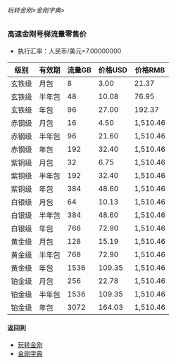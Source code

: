 ###### 玩转金刚>金刚字典>
### 高速金刚号梯流量零售价

- 执行汇率：人民币/美元=7.00000000

|级别|有效期|流量GB|价格USD|价格RMB|
|------| ------| ------| ------|------| 
| 玄铁级 |月包|8|3.00|21.37|
| 玄铁级 |半年包|48|10.08|76.95|
| 玄铁级 |年包|96|27.00|192.37|
| 赤钢级 |月包|16|4.50|1,510.46|
| 赤钢级 |半年包|96|21.60|1,510.46|
| 赤钢级 |年包|192|32.40|1,510.46|
| 紫铜级 |月包|32|6.75|1,510.46|
| 紫铜级 |半年包|192|32.40|1,510.46|
| 紫铜级 |年包|384|48.60|1,510.46|
| 白银级 |月包|64|10.13|1,510.46|
| 白银级 |半年包|384|48.60|1,510.46|
| 白银级 |年包|768|72.90|1,510.46|
| 黄金级 |月包|128|15.19|1,510.46|
| 黄金级 |半年包|768|72.90|1,510.46|
| 黄金级 |年包|1536|109.35|1,510.46|
| 铂金级 |月包|256|22.78|1,510.46|
| 铂金级 |半年包|1536|109.35|1,510.46|
| 铂金级 |年包|3072|164.03|1,510.46|


#### 返回到
- [玩转金刚](https://github.com/a2zitpro/web/blob/master/LadderFree/A.md)
- [金刚字典](https://github.com/a2zitpro/web/blob/master/LadderFree/kkDictionary/KKDictionary.md)
